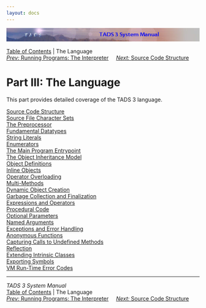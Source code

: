```yaml
---
layout: docs
---
```

<div class="topbar">

<img src="topbar.jpg" data-border="0" />

</div>

<div class="nav">

<a href="toc.html" class="nav">Table of Contents</a> \| The Language  
<span class="navnp"><a href="terp.html" class="nav"><em>Prev:</em> Running Programs: The
Interpreter</a>    
<a href="progstru.html" class="nav"><em>Next:</em> Source Code
Structure</a>     </span>

</div>



# Part III: The Language

This part provides detailed coverage of the TADS 3 language.

<div class="sectoc">

[Source Code Structure](progstru.html)  
[Source File Character Sets](charmap.html)  
[The Preprocessor](preproc.html)  
[Fundamental Datatypes](types.html)  
[String Literals](strlit.html)  
[Enumerators](enum.html)  
[The Main Program Entrypoint](startup.html)  
[The Object Inheritance Model](inherit.html)  
[Object Definitions](objdef.html)  
[Inline Objects](inlineobj.html)  
[Operator Overloading](opoverload.html)  
[Multi-Methods](multmeth.html)  
[Dynamic Object Creation](dynobj.html)  
[Garbage Collection and Finalization](gc.html)  
[Expressions and Operators](expr.html)  
[Procedural Code](proccode.html)  
[Optional Parameters](optparams.html)  
[Named Arguments](namedargs.html)  
[Exceptions and Error Handling](except.html)  
[Anonymous Functions](anonfn.html)  
[Capturing Calls to Undefined Methods](undef.html)  
[Reflection](reflect.html)  
[Extending Intrinsic Classes](icext.html)  
[Exporting Symbols](export.html)  
[VM Run-Time Error Codes](errmsg.html)  



</div>

------------------------------------------------------------------------

<div class="navb">

*TADS 3 System Manual*  
<a href="toc.html" class="nav">Table of Contents</a> \| The Language  
<span class="navnp"><a href="terp.html" class="nav"><em>Prev:</em> Running Programs: The
Interpreter</a>    
<a href="progstru.html" class="nav"><em>Next:</em> Source Code
Structure</a>     </span>

</div>
